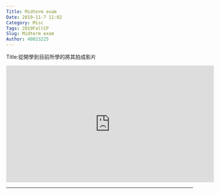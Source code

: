 ```yaml
---
Title: Midterm exam
Date: 2019-11-7 11:02
Category: Misc
Tags: 2019FallCP
Slug: Midterm exam
Author: 40823225
---
```


Title:從開學到目前所學的將其拍成影片


<iframe width="560" height="315" src="https://www.youtube.com/embed/-uCN9IgKayA" frameborder="0" allow="accelerometer; autoplay; encrypted-media; gyroscope; picture-in-picture" allowfullscreen></iframe>

----